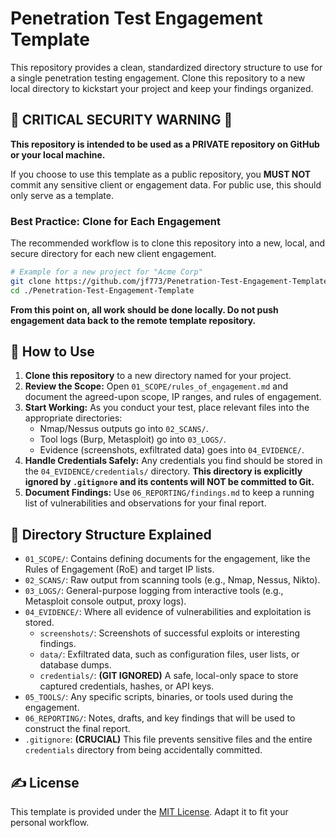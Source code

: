 # Penetration Test Engagement Template

This repository provides a clean, standardized directory structure to use for a single penetration testing engagement. Clone this repository to a new local directory to kickstart your project and keep your findings organized.

## 🛑 **CRITICAL SECURITY WARNING** 🛑

**This repository is intended to be used as a PRIVATE repository on GitHub or your local machine.**

If you choose to use this template as a public repository, you **MUST NOT** commit any sensitive client or engagement data. For public use, this should only serve as a template.

### **Best Practice: Clone for Each Engagement**

The recommended workflow is to clone this repository into a new, local, and secure directory for each new client engagement.

```bash
# Example for a new project for "Acme Corp"
git clone https://github.com/jf773/Penetration-Test-Engagement-Template.git
cd ./Penetration-Test-Engagement-Template
```

**From this point on, all work should be done locally. Do not push engagement data back to the remote template repository.**

## 🚀 How to Use

1.  **Clone this repository** to a new directory named for your project.
2.  **Review the Scope:** Open `01_SCOPE/rules_of_engagement.md` and document the agreed-upon scope, IP ranges, and rules of engagement.
3.  **Start Working:** As you conduct your test, place relevant files into the appropriate directories:
    -   Nmap/Nessus outputs go into `02_SCANS/`.
    -   Tool logs (Burp, Metasploit) go into `03_LOGS/`.
    -   Evidence (screenshots, exfiltrated data) goes into `04_EVIDENCE/`.
4.  **Handle Credentials Safely:** Any credentials you find should be stored in the `04_EVIDENCE/credentials/` directory. **This directory is explicitly ignored by `.gitignore` and its contents will NOT be committed to Git.**
5.  **Document Findings:** Use `06_REPORTING/findings.md` to keep a running list of vulnerabilities and observations for your final report.

## 📁 Directory Structure Explained

-   `01_SCOPE/`: Contains defining documents for the engagement, like the Rules of Engagement (RoE) and target IP lists.
-   `02_SCANS/`: Raw output from scanning tools (e.g., Nmap, Nessus, Nikto).
-   `03_LOGS/`: General-purpose logging from interactive tools (e.g., Metasploit console output, proxy logs).
-   `04_EVIDENCE/`: Where all evidence of vulnerabilities and exploitation is stored.
    -   `screenshots/`: Screenshots of successful exploits or interesting findings.
    -   `data/`: Exfiltrated data, such as configuration files, user lists, or database dumps.
    -   `credentials/`: **(GIT IGNORED)** A safe, local-only space to store captured credentials, hashes, or API keys.
-   `05_TOOLS/`: Any specific scripts, binaries, or tools used during the engagement.
-   `06_REPORTING/`: Notes, drafts, and key findings that will be used to construct the final report.
-   `.gitignore`: **(CRUCIAL)** This file prevents sensitive files and the entire `credentials` directory from being accidentally committed.

## ✍️ License

This template is provided under the [MIT License](LICENSE). Adapt it to fit your personal workflow.
